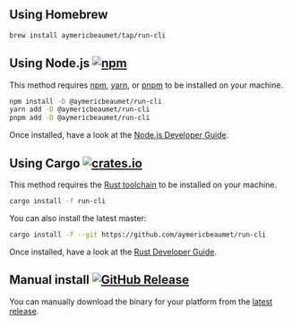 ## Using Homebrew

```bash
brew install aymericbeaumet/tap/run-cli
```

## Using Node.js [![npm](https://img.shields.io/npm/v/@aymericbeaumet/run-cli)](https://www.npmjs.com/package/@aymericbeaumet/run-cli)

This method requires [npm](https://docs.npmjs.com/downloading-and-installing-node-js-and-npm),
[yarn](https://yarnpkg.com/getting-started/install), or [pnpm](https://pnpm.io/installation) to be
installed on your machine.

```bash
npm install -D @aymericbeaumet/run-cli
yarn add -D @aymericbeaumet/run-cli
pnpm add -D @aymericbeaumet/run-cli
```

Once installed, have a look at the
[Node.js Developer Guide](./user-guide/run-for-nodejs-developers.md).

## Using Cargo [![crates.io](https://img.shields.io/crates/v/run-cli)](https://crates.io/crates/run-cli)

This method requires the [Rust toolchain](https://www.rust-lang.org/tools/install) to be installed
on your machine.

```bash
cargo install -f run-cli
```

You can also install the latest master:

```bash
cargo install -f --git https://github.com/aymericbeaumet/run-cli
```

Once installed, have a look at the [Rust Developer Guide](./user-guide/run-for-rust-developers.md).

## Manual install [![GitHub Release](https://img.shields.io/github/v/release/aymericbeaumet/run)](https://github.com/aymericbeaumet/run/releases/latest)

You can manually download the binary for your platform from the
[latest release](https://github.com/aymericbeaumet/run/releases/latest).
